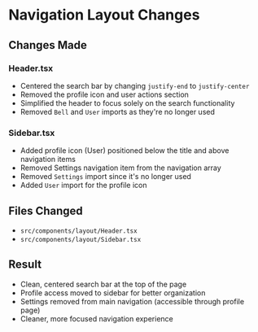 # Navigation Layout Changes

## Changes Made

### Header.tsx

- Centered the search bar by changing `justify-end` to `justify-center`
- Removed the profile icon and user actions section
- Simplified the header to focus solely on the search functionality
- Removed `Bell` and `User` imports as they're no longer used

### Sidebar.tsx

- Added profile icon (User) positioned below the title and above navigation items
- Removed Settings navigation item from the navigation array
- Removed `Settings` import since it's no longer used
- Added `User` import for the profile icon

## Files Changed

- `src/components/layout/Header.tsx`
- `src/components/layout/Sidebar.tsx`

## Result

- Clean, centered search bar at the top of the page
- Profile access moved to sidebar for better organization
- Settings removed from main navigation (accessible through profile page)
- Cleaner, more focused navigation experience
